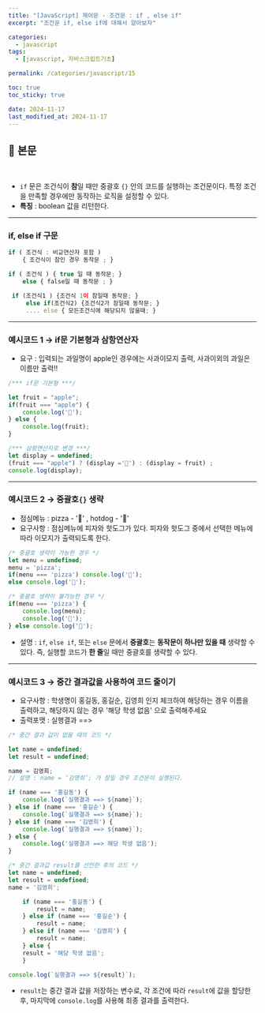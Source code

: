 ```yaml
---
title: "[JavaScript] 제어문 - 조건문 : if , else if"
excerpt: "조건문 if, else if에 대해서 알아보자"

categories:
  - javascript
tags:
  - [javascript, 자바스크립트기초]

permalink: /categories/javascript/15

toc: true
toc_sticky: true

date: 2024-11-17
last_modified_at: 2024-11-17
---
```


## 🦥 본문

<br>

- `if` 문은 조건식이 **참**일 때만 중괄호 `{}` 안의 코드를 실행하는 조건문이다. 특정 조건을 만족할 경우에만 동작하는 로직을 설정할 수 있다.
- **특징** : boolean 값을 리턴한다.

---

### if, else if 구문

```jsx
if ( 조건식 : 비교연산자 포함 ) 
	{ 조건식이 참인 경우 동작문 ; }

if ( 조건식 ) { true 일 때 동작문; } 
	else { false일 때 동작문 ; }

 if (조건식1 ) {조건식 1이 참일때 동작문; } 
	 else if(조건식2) {조건식2가 참일때 동작문; } 
	 .... else { 모든조건식에 해당되지 않을때; }

```
---
### 예시코드 1 →  if문 기본형과 삼항연산자

- 요구 : 입력되는 과일명이 apple인 경우에는 사과이모지 출력, 사과이외의 과일은 이름만 출력!!

```jsx
/*** if문 기본형 ***/

let fruit = "apple";
if(fruit === "apple") {
    console.log('🍎');
} else {
    console.log(fruit);    
}

/*** 삼항연산자로 변경 ***/
let display = undefined;
(fruit === "apple") ? (display ='🍎') : (display = fruit) ;
console.log(display);
```

---

### 예시코드 2 →  중괄호`{}` 생략

- 점심메뉴 : pizza - '🍕' , hotdog - '🌭’
- 요구사항 : 점심메뉴에 피자와 핫도그가 있다. 피자와 핫도그 중에서 선택한 메뉴에 따라 이모지가 출력되도록 한다.

```jsx
/* 중괄호 생략이 가능한 경우 */
let menu = undefined;
menu = 'pizza';
if(menu === 'pizza') console.log('🍕');  
else console.log('🌭');

/* 중괄호 생략이 불가능한 경우 */
if(menu === 'pizza') { 
    console.log(menu);    
    console.log('🍕');
} else console.log('🌭');
```

- 설명 : `if`, `else if`, 또는 `else` 문에서 **중괄호**는 **동작문이 하나만 있을 때** 생략할 수 있다. 즉, 실행할 코드가 **한 줄**일 때만 중괄호를 생략할 수 있다.

---

### 예시코드 3 → 중간 결과값을 사용하여 코드 줄이기

- 요구사항 : 학생명이 홍길동, 홍길순, 김영희 인지 체크하여 해당하는 경우 이름을 출력하고, 해당하지 않는 경우 '해당 학생 없음' 으로 출력해주세요
- 출력포맷 : 실행결과 ==>

```jsx
/* 중간 결과 값이 없을 때의 코드 */

let name = undefined;
let result = undefined;

name = 김영희;
// 설명 : name = ‘김영희’; 가 참일 경우 조건문이 실행된다.

if (name === '홍길동') {
    console.log(`실행결과 ==> ${name}`);
} else if (name === '홍길순') {
    console.log(`실행결과 ==> ${name}`);
} else if (name === '김영희') {
    console.log(`실행결과 ==> ${name}`);
} else {
    console.log('실행결과 ==> 해당 학생 없음');
}

/* 중간 결과값 result를 선언한 후의 코드 */
let name = undefined;
let result = undefined;
name = '김영희';

	if (name === '홍길동') {
	    result = name;
	} else if (name === '홍길순') {
	    result = name;
	} else if (name === '김영희') {
	    result = name;
	} else {
    result = '해당 학생 없음';
	}

console.log(`실행결과 ==> ${result}`);
```

- `result`는 중간 결과 값을 저장하는 변수로, 각 조건에 따라 `result`에 값을 할당한 후, 마지막에 `console.log`를 사용해 최종 결과를 출력한다.

<br>
<br>



